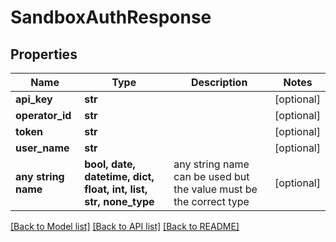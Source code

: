 # SandboxAuthResponse


## Properties
Name | Type | Description | Notes
------------ | ------------- | ------------- | -------------
**api_key** | **str** |  | [optional] 
**operator_id** | **str** |  | [optional] 
**token** | **str** |  | [optional] 
**user_name** | **str** |  | [optional] 
**any string name** | **bool, date, datetime, dict, float, int, list, str, none_type** | any string name can be used but the value must be the correct type | [optional]

[[Back to Model list]](../README.md#documentation-for-models) [[Back to API list]](../README.md#documentation-for-api-endpoints) [[Back to README]](../README.md)


